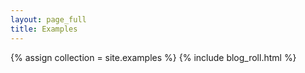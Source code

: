 ```yaml
---
layout: page_full
title: Examples
---
```


{% assign collection = site.examples %}
{% include blog_roll.html %}
